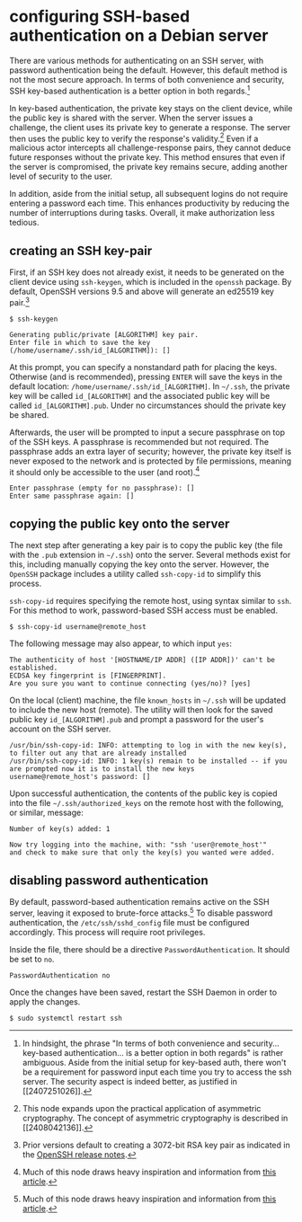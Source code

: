 # configuring SSH-based authentication on a Debian server

There are various methods for authenticating on an SSH server, with password authentication being the default. However, this default method is not the most secure approach. In terms of both convenience and security, SSH key-based authentication is a better option in both regards.[^1]

In key-based authentication, the private key stays on the client device, while the public key is shared with the server. When the server issues a challenge, the client uses its private key to generate a response. The server then uses the public key to verify the response's validity.[^2] Even if a malicious actor intercepts all challenge-response pairs, they cannot deduce future responses without the private key. This method ensures that even if the server is compromised, the private key remains secure, adding another level of security to the user.

In addition, aside from the initial setup, all subsequent logins do not require entering a password each time. This enhances productivity by reducing the number of interruptions during tasks. Overall, it make authorization less tedious.

## creating an SSH key-pair

First, if an SSH key does not already exist, it needs to be generated on the client device using `ssh-keygen`, which is included in the `openssh` package. By default, OpenSSH versions 9.5 and above will generate an ed25519 key pair.[^3]

```
$ ssh-keygen

Generating public/private [ALGORITHM] key pair.
Enter file in which to save the key (/home/username/.ssh/id_[ALGORITHM]): []
```

At this prompt, you can specify a nonstandard path for placing the keys. Otherwise (and is recommended), pressing `ENTER` will save the keys in the default location: `/home/username/.ssh/id_[ALGORITHM]`. In `~/.ssh`, the private key will be called `id_[ALGORITHM]` and the associated public key will be called `id_[ALGORITHM].pub`. Under no circumstances should the private key be shared.

Afterwards, the user will be prompted to input a secure passphrase on top of the SSH keys. A passphrase is recommended but not required. The passphrase adds an extra layer of security; however, the private key itself is never exposed to the network and is protected by file permissions, meaning it should only be accessible to the user (and root).[^4]

```
Enter passphrase (empty for no passphrase): []
Enter same passphrase again: []
```

## copying the public key onto the server

The next step after generating a key pair is to copy the public key (the file with the `.pub` extension in `~/.ssh`) onto the server. Several methods exist for this, including manually copying the key onto the server. However, the `OpenSSH` package includes a utility called `ssh-copy-id` to simplify this process.

`ssh-copy-id` requires specifying the remote host, using syntax similar to `ssh`. For this method to work, password-based SSH access must be enabled.

```
$ ssh-copy-id username@remote_host
```

The following message may also appear, to which input `yes`:

```
The authenticity of host '[HOSTNAME/IP ADDR] ([IP ADDR])' can't be established.
ECDSA key fingerprint is [FINGERPRINT].
Are you sure you want to continue connecting (yes/no)? [yes]
```

On the local (client) machine, the file `known_hosts` in `~/.ssh` will be updated to include the new host (remote). The utility will then look for the saved public key `id_[ALGORITHM].pub` and prompt a password for the user's account on the SSH server.

```
/usr/bin/ssh-copy-id: INFO: attempting to log in with the new key(s), to filter out any that are already installed
/usr/bin/ssh-copy-id: INFO: 1 key(s) remain to be installed -- if you are prompted now it is to install the new keys
username@remote_host's password: []
```

Upon successful authentication, the contents of the public key is copied into the file `~/.ssh/authorized_keys` on the remote host with the following, or similar, message:

```
Number of key(s) added: 1

Now try logging into the machine, with: "ssh 'user@remote_host'"
and check to make sure that only the key(s) you wanted were added.
```

## disabling password authentication

By default, password-based authentication remains active on the SSH server, leaving it exposed to brute-force attacks.[^4] To disable password authentication, the `/etc/ssh/sshd_config` file must be configured accordingly. This process will require root privileges.

Inside the file, there should be a directive `PasswordAuthentication`. It should be set to `no`.

```
PasswordAuthentication no
```

Once the changes have been saved, restart the SSH Daemon in order to apply the changes.

```
$ sudo systemctl restart ssh
```

[^1]: In hindsight, the phrase "In terms of both convenience and security... key-based authentication... is a better option in both regards" is rather ambiguous. Aside from the initial setup for key-based auth, there won't be a requirement for password input each time you try to access the ssh server. The security aspect is indeed better, as justified in [[2407251026]].
[^2]: This node expands upon the practical application of asymmetric cryptography. The concept of asymmetric cryptography is described in [[2408042136]].
[^3]: Prior versions default to creating a 3072-bit RSA key pair as indicated in the [OpenSSH release notes](https://www.openssh.com/releasenotes.html).
[^4]: Much of this node draws heavy inspiration and information from [this article](https://www.digitalocean.com/community/tutorials/how-to-configure-ssh-key-based-authentication-on-a-linux-server#step-4-disabling-password-authentication-on-your-server).
